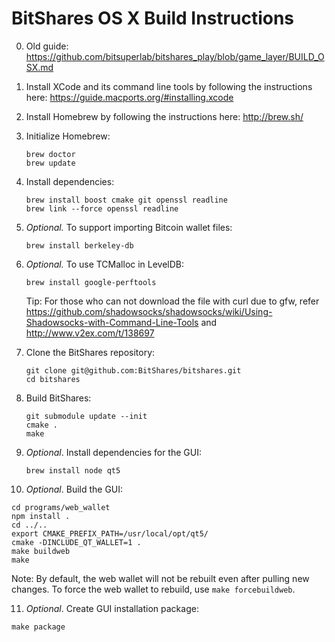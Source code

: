 BitShares OS X Build Instructions
===============================

0. Old guide: https://github.com/bitsuperlab/bitshares_play/blob/game_layer/BUILD_OSX.md

1. Install XCode and its command line tools by following the instructions here: https://guide.macports.org/#installing.xcode

2. Install Homebrew by following the instructions here: http://brew.sh/

3. Initialize Homebrew:
   ```
   brew doctor
   brew update
   ```

4. Install dependencies:
   ```
   brew install boost cmake git openssl readline
   brew link --force openssl readline
   ```

5. *Optional.* To support importing Bitcoin wallet files:
   ```
   brew install berkeley-db
   ```

6. *Optional.* To use TCMalloc in LevelDB:
   ```
   brew install google-perftools
   ```
   Tip: For those who can not download the file with curl due to gfw, refer https://github.com/shadowsocks/shadowsocks/wiki/Using-Shadowsocks-with-Command-Line-Tools
   and http://www.v2ex.com/t/138697

7. Clone the BitShares repository:
   ```
   git clone git@github.com:BitShares/bitshares.git
   cd bitshares
   ```

8. Build BitShares:
   ```
   git submodule update --init
   cmake .
   make
   ```

9. *Optional*. Install dependencies for the GUI:
   ```
   brew install node qt5
   ```

10. *Optional*. Build the GUI:
   ```
   cd programs/web_wallet
   npm install .
   cd ../..
   export CMAKE_PREFIX_PATH=/usr/local/opt/qt5/
   cmake -DINCLUDE_QT_WALLET=1 .
   make buildweb
   make
   ```
   Note: By default, the web wallet will not be rebuilt even after pulling new changes. To force the web wallet to rebuild, use `make forcebuildweb`.

11. *Optional*. Create GUI installation package:
   ```
   make package
   ```
